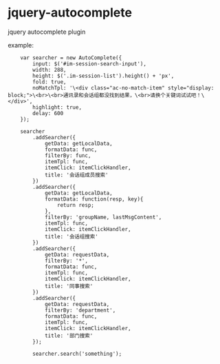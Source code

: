 # jquery-autocomplete
jquery autocomplete plugin

example:


		var searcher = new AutoComplete({
			input: $('#im-session-search-input'),
			width: 288,
			height: $('.im-session-list').height() + 'px',
			fold: true,
			noMatchTpl: '\<div class="ac-no-match-item" style="display: block;">\<br>\<br>通讯录和会话组都没找到结果，\<br>请换个关键词试试吧！\</div>',
			highlight: true,
			delay: 600
		});
		
		searcher
			.addSearcher({
				getData: getLocalData,
				formatData: func,
				filterBy: func,
				itemTpl: func,
				itemClick: itemClickHandler,
				title: '会话组成员搜索'
			})
			.addSearcher({
				getData: getLocalData,
				formatData: function(resp, key){
					return resp;
				},
				filterBy: 'groupName, lastMsgContent',
				itemTpl: func,
				itemClick: itemClickHandler,
				title: '会话组搜索'
			})
			.addSearcher({
				getData: requestData,
				filterBy: '*',
				formatData: func,
				itemTpl: func,
				itemClick: itemClickHandler,
				title: '同事搜索'
			})
			.addSearcher({
				getData: requestData,
				filterBy: 'department',
				formatData: func,
				itemTpl: func,
				itemClick: itemClickHandler,
				title: '部门搜索'
			});

			searcher.search('something');
